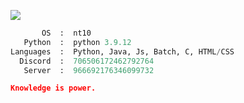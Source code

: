 ![](https://komarev.com/ghpvc/?username=shiyner&label=views)

```python
       OS  :  nt10
   Python  :  python 3.9.12
Languages  :  Python, Java, Js, Batch, C, HTML/CSS
  Discord  :  706506172462792764
   Server  :  966692176346099732
```

```json
Knowledge is power.
```
